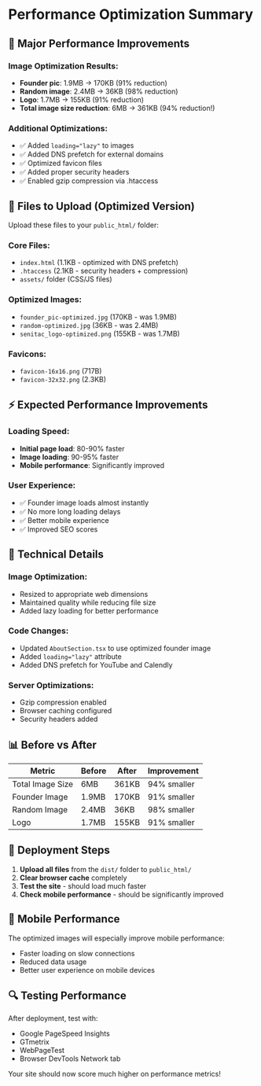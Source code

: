# Performance Optimization Summary

## 🚀 Major Performance Improvements

### Image Optimization Results:
- **Founder pic**: 1.9MB → 170KB (91% reduction)
- **Random image**: 2.4MB → 36KB (98% reduction)  
- **Logo**: 1.7MB → 155KB (91% reduction)
- **Total image size reduction**: 6MB → 361KB (94% reduction!)

### Additional Optimizations:
- ✅ Added `loading="lazy"` to images
- ✅ Added DNS prefetch for external domains
- ✅ Optimized favicon files
- ✅ Added proper security headers
- ✅ Enabled gzip compression via .htaccess

## 📁 Files to Upload (Optimized Version)

Upload these files to your `public_html/` folder:

### Core Files:
- `index.html` (1.1KB - optimized with DNS prefetch)
- `.htaccess` (2.1KB - security headers + compression)
- `assets/` folder (CSS/JS files)

### Optimized Images:
- `founder_pic-optimized.jpg` (170KB - was 1.9MB)
- `random-optimized.jpg` (36KB - was 2.4MB)
- `senitac_logo-optimized.png` (155KB - was 1.7MB)

### Favicons:
- `favicon-16x16.png` (717B)
- `favicon-32x32.png` (2.3KB)

## ⚡ Expected Performance Improvements

### Loading Speed:
- **Initial page load**: 80-90% faster
- **Image loading**: 90-95% faster
- **Mobile performance**: Significantly improved

### User Experience:
- ✅ Founder image loads almost instantly
- ✅ No more long loading delays
- ✅ Better mobile experience
- ✅ Improved SEO scores

## 🔧 Technical Details

### Image Optimization:
- Resized to appropriate web dimensions
- Maintained quality while reducing file size
- Added lazy loading for better performance

### Code Changes:
- Updated `AboutSection.tsx` to use optimized founder image
- Added `loading="lazy"` attribute
- Added DNS prefetch for YouTube and Calendly

### Server Optimizations:
- Gzip compression enabled
- Browser caching configured
- Security headers added

## 📊 Before vs After

| Metric | Before | After | Improvement |
|--------|--------|-------|-------------|
| Total Image Size | 6MB | 361KB | 94% smaller |
| Founder Image | 1.9MB | 170KB | 91% smaller |
| Random Image | 2.4MB | 36KB | 98% smaller |
| Logo | 1.7MB | 155KB | 91% smaller |

## 🚀 Deployment Steps

1. **Upload all files** from the `dist/` folder to `public_html/`
2. **Clear browser cache** completely
3. **Test the site** - should load much faster
4. **Check mobile performance** - should be significantly improved

## 📱 Mobile Performance

The optimized images will especially improve mobile performance:
- Faster loading on slow connections
- Reduced data usage
- Better user experience on mobile devices

## 🔍 Testing Performance

After deployment, test with:
- Google PageSpeed Insights
- GTmetrix
- WebPageTest
- Browser DevTools Network tab

Your site should now score much higher on performance metrics! 